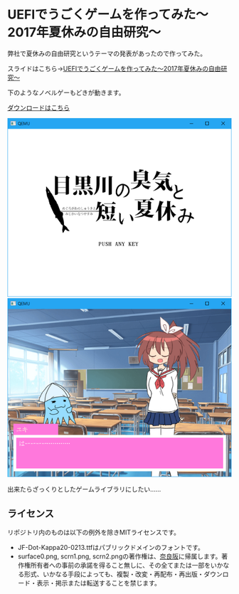 # UEFIでうごくゲームを作ってみた〜2017年夏休みの自由研究〜

弊社で夏休みの自由研究というテーマの発表があったので作ってみた。

スライドはこちら→[UEFIでうごくゲームを作ってみた〜2017年夏休みの自由研究〜](https://speakerdeck.com/narazaka/uefideugokugemuwozuo-tutemita-2017nian-xia-xiu-mifalsezi-you-yan-jiu)

下のようなノベルゲーもどきが動きます。

[ダウンロードはこちら](https://github.com/Narazaka/efigame/releases/tag/period0)

![1](scrn1.png)![2](scrn2.png)

出来たらざっくりとしたゲームライブラリにしたい……

## ライセンス

リポジトリ内のものは以下の例外を除きMITライセンスです。

- JF-Dot-Kappa20-0213.ttfはパブリックドメインのフォントです。
- surface0.png, scrn1.png, scrn2.pngの著作権は、[奈良阪](https://github.com/Narazaka)に帰属します。著作権所有者への事前の承諾を得ること無しに、その全てまたは一部をいかなる形式、いかなる手段によっても、複製・改変・再配布・再出版・ダウンロード・表示・掲示または転送することを禁じます。
